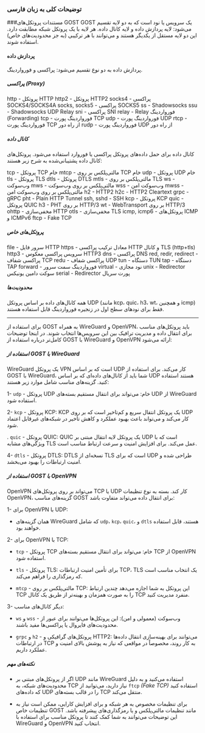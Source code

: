### توضیحات کلی به زبان فارسی

###مستندات پروتکل‌های GOST
GOST یک سرویس یا نود است که به دو لایه تقسیم می‌شود: لایه پردازش داده و لایه کانال داده. هر لایه با یک پروتکل شبکه مطابقت دارد. این دو لایه مستقل از یکدیگر هستند و می‌توانند با هر ترکیبی (به جز محدودیت‌های خاص) استفاده شوند.

#### پردازش داده
پردازش داده به دو نوع تقسیم می‌شود: پراکسی و فورواردینگ.

##### پراکسی (Proxy)
http - پروتکل HTTP
http2 - پروتکل HTTP2
socks4 - پراکسی SOCKS4/SOCKS4A
socks, socks5 - پراکسی SOCKS5
ss - Shadowsocks
ssu - Shadowsocks UDP Relay
sni - پراکسی SNI
relay - Relay
فورواردینگ (Forwarding)
tcp - فورواردینگ پورت TCP
udp - فورواردینگ پورت UDP
rtcp - فورواردینگ پورت TCP از راه دور
rudp - فورواردینگ پورت UDP از راه دور

##### کانال داده
کانال داده برای حمل داده‌های پروتکل پراکسی یا فوروارد استفاده می‌شود. پروتکل‌های کانال داده پشتیبانی‌شده به شرح زیر هستند:

tcp - پروتکل TCP خام
mtcp - مالتی‌پلکس بر روی TCP خام
udp - پروتکل UDP خام
tls - پروتکل TLS
dtls - پروتکل DTLS
mtls - مالتی‌پلکس بر روی TLS
ws - وب‌سوکت
mws - مالتی‌پلکس بر روی وب‌سوکت
wss - وب‌سوکت امن
mwss - مالتی‌پلکس بر روی وب‌سوکت امن
h2 - HTTP2
h2c - HTTP2 Cleartext
grpc - gRPC
pht - Plain HTTP Tunnel
ssh, sshd - SSH
kcp - پروتکل KCP
quic - پروتکل QUIC
h3 - PHT بر روی HTTP/3
wt - WebTransport بر روی HTTP/3
ohttp - مخفی‌سازی HTTP
otls - مخفی‌سازی TLS
icmp, icmp6 - پروتکل‌های ICMP و ICMPv6
ftcp - Fake TCP

##### پروتکل‌های خاص
file - سرور فایل HTTP
https - معادل ترکیب پراکسی HTTP و کانال TLS (http+tls)
http3 - سرویس پراکسی معکوس HTTP3
dns - پراکسی DNS
red, redir, redirect - پراکسی شفاف TCP
redu - پراکسی شفاف UDP
tun - دستگاه TUN
tap - دستگاه TAP
forward - فورواردینگ سمت سرور
virtual - نود مجازی
unix - Redirector سوکت دامین یونیکس
serial - Redirector پورت سریال

##### محدودیت‌ها
همه کانال‌های داده بر اساس پروتکل UDP (مانند kcp، quic، h3، wt، و همچنین icmp) فقط برای نودهای سطح اول در زنجیره فورواردینگ قابل استفاده هستند.

----------

برای استفاده از GOST به همراه WireGuard و OpenVPN، باید پروتکل‌های مناسب برای انتقال داده و مدیریت ترافیک بین این سرویس‌ها انتخاب شوند. در اینجا توضیحات کامل‌تر درباره استفاده از GOST با WireGuard و OpenVPN ارائه می‌شود:

##### استفاده از GOST با WireGuard
WireGuard یک پروتکل VPN است که بر اساس UDP کار می‌کند. برای استفاده از GOST با WireGuard، شما باید از کانال‌های داده‌ای که بر اساس UDP هستند استفاده کنید. گزینه‌های مناسب شامل موارد زیر هستند:

1- `udp` - پروتکل UDP خام:
می‌تواند برای انتقال مستقیم بسته‌های UDP از WireGuard استفاده شود.

2- `kcp` - پروتکل KCP:
KCP یک پروتکل انتقال سریع و کم‌تاخیر است که بر روی UDP کار می‌کند و می‌تواند باعث بهبود عملکرد و کاهش تأخیر در شبکه‌های غیرقابل اعتماد شود.

. `quic` - پروتکل QUIC:
QUIC یک پروتکل لایه انتقال مبتنی بر UDP است که با ویژگی‌های مشابه TLS عمل می‌کند. برای افزایش امنیت و سرعت ارتباط مناسب است.

4- `dtls` - پروتکل DTLS:
DTLS نسخه‌ای از TLS است که برای UDP طراحی شده و امنیت ارتباطات را بهبود می‌بخشد.


##### استفاده از GOST با OpenVPN
OpenVPN می‌تواند بر روی پروتکل‌های TCP یا UDP کار کند. بسته به نوع تنظیمات OpenVPN، گزینه‌های مناسب GOST برای انتقال داده می‌تواند متفاوت باشد:

1- برای OpenVPN با UDP:

  * همان گزینه‌های WireGuard که شامل `udp`، `kcp`، `quic`، و `dtls` هستند، قابل استفاده خواهند بود.

2- برای OpenVPN با TCP:

  * `tcp` - پروتکل TCP خام:
می‌تواند برای انتقال مستقیم بسته‌های TCP از OpenVPN استفاده شود.

* `tls` - پروتکل TLS:
برای تأمین امنیت ارتباطات TCP، TLS یک انتخاب مناسب است که رمزگذاری را فراهم می‌کند.

* `mtcp` - مالتی‌پلکس بر روی TCP:
این پروتکل به شما اجازه می‌دهد چندین ارتباط TCP را به صورت همزمان و بهینه‌تر از طریق یک کانال TCP منفرد مدیریت کنید.

3- دیگر کانال‌های مناسب:

* `ws` و `wss` - وب‌سوکت (معمولی و امن):
این پروتکل‌ها می‌توانند برای عبور از محدودیت‌های فایروال یا پراکسی‌ها مفید باشند.

* `grpc` و `h2` - پروتکل‌های گرافیکی و HTTP2:
می‌توانند برای بهینه‌سازی انتقال داده‌ها در ارتباطات TCP به کار روند، مخصوصاً در مواقعی که نیاز به پوشش بالای امنیت و عملکرد داریم.

##### نکته‌های مهم
  * اگر از پروتکل‌های مبتنی بر UDP مانند WireGuard استفاده می‌کنید و به دلیل محدودیت‌های شبکه، به TCP نیاز دارید، می‌توانید از `ftcp` *(Fake TCP)* استفاده کنید که داده‌های UDP را در قالب بسته‌های TCP منتقل می‌کند.

  * برای تنظیمات مخصوص به هر شبکه و برای افزایش کارایی، ممکن است نیاز به تنظیمات خاص GOST مانند تنظیمات مالتی‌پلکس و یا رمزگذاری‌های پیشرفته باشد.
این توضیحات می‌توانند به شما کمک کنند تا پروتکل مناسب برای استفاده با WireGuard و OpenVPN انتخاب کنید.
